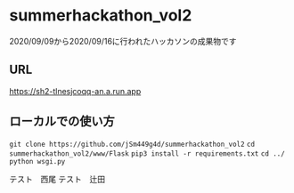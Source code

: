 # summerhackathon_vol2
2020/09/09から2020/09/16に行われたハッカソンの成果物です

## URL
https://sh2-tlnesjcoqq-an.a.run.app

## ローカルでの使い方
`git clone https://github.com/jSm449g4d/summerhackathon_vol2`
`cd summerhackathon_vol2/www/Flask`
`pip3 install -r requirements.txt`
`cd ../`
`python wsgi.py`

テスト　西尾
テスト　辻田
